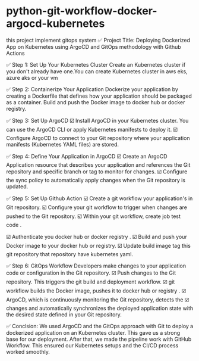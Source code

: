 # python-git-workflow-docker-argocd-kubernetes
this project implement gitops system
✅ Project Title: Deploying Dockerized App on Kubernetes using ArgoCD and GitOps methodology with Github Actions

✅ Step 1: Set Up Your Kubernetes Cluster
Create an Kubernetes cluster if you don't already have one.You can create Kubernetes cluster in aws eks, azure aks or your vm

✅ Step 2: Containerize Your Application
 Dockerize your application by creating a Dockerfile that defines how your application should be packaged as a container. Build and push the Docker image to docker hub or docker registry.

✅ Step 3: Set Up ArgoCD
 ☑️ Install ArgoCD in your Kubernetes cluster. You can use the ArgoCD CLI or apply Kubernetes manifests to deploy it.
☑️ Configure ArgoCD to connect to your Git repository where your application manifests (Kubernetes YAML files) are stored.

✅ Step 4: Define Your Application in ArgoCD
 ☑️ Create an ArgoCD Application resource that describes your application and references the Git repository and specific branch or tag to monitor for changes.
☑️ Configure the sync policy to automatically apply changes when the Git repository is updated.

✅ Step 5: Set Up Github Action
☑️ Create a git workflow  your application's in Git repository.
☑️ Configure your git workflow to trigger when changes are pushed to the Git repository.
☑️ Within your git workflow, create job test code .

☑️ Authenticate you docker hub or docker registry .
☑️ Build and push your Docker image to your docker hub or registry.
☑️ Update build image tag this git repository that repository have kubernetes yaml.

✅ Step 6: GitOps Workflow
Developers make changes to your application code or configuration in the Git repository.
☑️ Push changes to the Git repository. This triggers the git  build and deployment workflow.
☑️  git workflow builds the Docker image, pushes it to docker hub or registry .
☑️ ArgoCD, which is continuously monitoring the Git repository, detects the ☑️ changes and automatically synchronizes the deployed application state with the desired state defined in your Git repository.

✅ Conclsion: We used ArgoCD and the GitOps approach with Git to deploy a dockerized application on an Kubernetes cluster. This gave us a strong base for our deployment. After that, we made the pipeline work with  GitHub Workflow. This ensured our Kubernetes setups and the CI/CD process worked smoothly.
